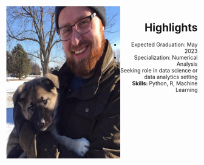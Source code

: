 <img align="left" width="300" height="400" src= "/assets/img/Eowyn.jpg">
<h1 style="text-align: right;">Highlights</h1>
<ul style = "text-align: right;">

<li>Expected Graduation: May 2023</li>

<li>Specialization: Numerical Analysis</li>

<li>Seeking role in data science or data analytics setting</li>

<li><b>Skills: </b> Python, R, Machine Learning</li>

</ul>    
